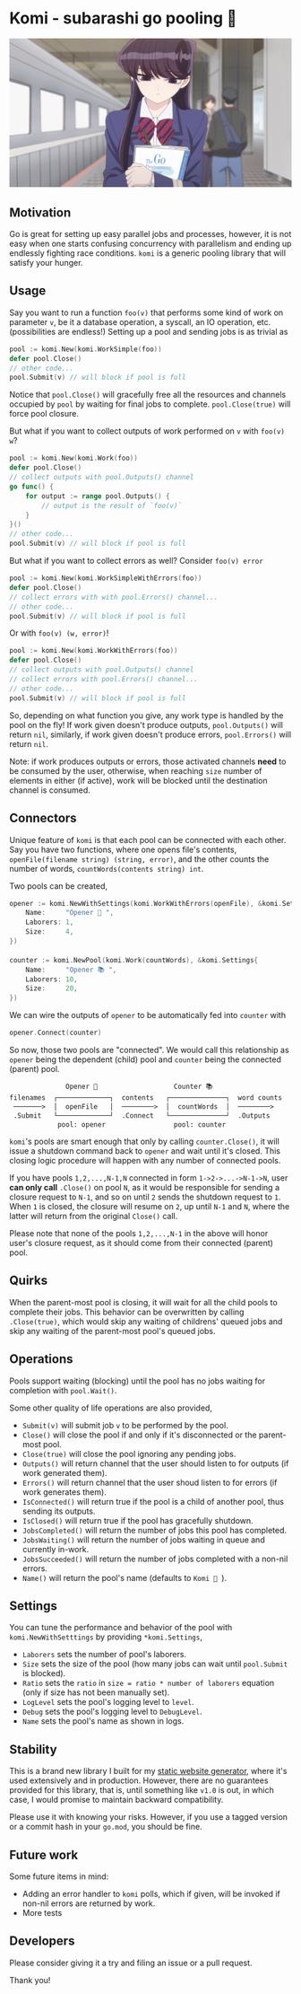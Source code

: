 # Komi - subarashi go pooling 🍡

![komi](komi.jpg)

## Motivation

Go is great for setting up easy parallel jobs and processes, however, it is not easy
when one starts confusing concurrency with parallelism and ending up endlessly fighting
race conditions. `komi` is a generic pooling library that will satisfy your hunger.

## Usage

Say you want to run a function `foo(v)` that performs some kind of work on parameter `v`,
be it a database operation, a syscall, an IO operation, etc. (possibilities are endless!)
Setting up a pool and sending jobs is as trivial as

```go
pool := komi.New(komi.WorkSimple(foo))
defer pool.Close()
// other code...
pool.Submit(v) // will block if pool is full
```

Notice that `pool.Close()` will gracefully free all the resources and channels occupied by
`pool` by waiting for final jobs to complete. `pool.Close(true)` will force pool closure.

But what if you want to collect outputs of work performed on `v` with `foo(v) w`?

```go
pool := komi.New(komi.Work(foo))
defer pool.Close()
// collect outputs with pool.Outputs() channel
go func() {
	for output := range pool.Outputs() {
		// output is the result of `foo(v)`
	}
}()
// other code...
pool.Submit(v) // will block if pool is full
```

But what if you want to collect errors as well? Consider `foo(v) error `

```go
pool := komi.New(komi.WorkSimpleWithErrors(foo))
defer pool.Close()
// collect errors with with pool.Errors() channel...
// other code...
pool.Submit(v) // will block if pool is full
```

Or with `foo(v) (w, error)`!

```go
pool := komi.New(komi.WorkWithErrors(foo))
defer pool.Close()
// collect outputs with pool.Outputs() channel
// collect errors with pool.Errors() channel...
// other code...
pool.Submit(v) // will block if pool is full
```

So, depending on what function you give, any work type is handled by the pool
on the fly! If work given doesn't produce outputs, `pool.Outputs()` will return `nil`,
similarly, if work given doesn't produce errors, `pool.Errors()` will return `nil`.

Note: if work produces outputs or errors, those activated channels **need** to be consumed
by the user, otherwise, when reaching `size` number of elements in either (if active), work
will be blocked until the destination channel is consumed.

## Connectors

Unique feature of `komi` is that each pool can be connected with each other. Say you have two
functions, where one opens file's contents, `openFile(filename string) (string, error)`,
and the other counts the number of words, `countWords(contents string) int`.

Two pools can be created,

```go
opener := komi.NewWithSettings(komi.WorkWithErrors(openFile), &komi.Settings{
	Name:     "Opener 📂 ",
	Laborers: 1,
	Size:     4,
})

counter := komi.NewPool(komi.Work(countWords), &komi.Settings{
	Name:     "Opener 📚 ",
	Laborers: 10,
	Size:     20,
})
```

We can wire the outputs of `opener` to be automatically fed into `counter` with

```go
opener.Connect(counter)
```

So now, those two pools are "connected". We would call this relationship as `opener` being
the dependent (child) pool and `counter` being the connected (parent) pool.

```
              Opener 📂                   Counter 📚
filenames  ┌─────────────┐  contents   ┌──────────────┐  word counts
 ───────>  │  openFile   │  ────────>  │  countWords  │  ────────>
 .Submit   └─────────────┘  .Connect   └──────────────┘  .Outputs
            pool: opener                 pool: counter 
```

`komi`'s pools are smart enough that only by calling `counter.Close()`, it will issue a shutdown
command back to `opener` and wait until it's closed. This closing logic procedure will happen with
any number of connected pools.

If you have pools `1,2,...,N-1,N` connected in form `1->2->...->N-1->N`, user **can only call**
`.Close()` on pool `N`, as it would be responsible for sending a closure request to `N-1`, and 
so on until `2` sends the shutdown request to `1`. When `1` is closed, the closure will resume
on `2`, up until `N-1` and `N`, where the latter will return from the original `Close()` call.

Please note that none of the pools `1,2,...,N-1` in the above will honor user's closure request,
as it should come from their connected (parent) pool.

## Quirks

When the parent-most pool is closing, it will wait for all the child pools to complete their jobs.
This behavior can be overwritten by calling `.Close(true)`, which would skip any waiting of childrens'
queued jobs and skip any waiting of the parent-most pool's queued jobs.

## Operations

Pools support waiting (blocking) until the pool has no jobs waiting for completion with `pool.Wait()`.

Some other quality of life operations are also provided,

- `Submit(v)` will submit job `v` to be performed by the pool. 
- `Close()` will close the pool if and only if it's disconnected or the parent-most pool.
- `Close(true)` will close the pool ignoring any pending jobs.
- `Outputs()` will return channel that the user should listen to for outputs (if work generated them).
- `Errors()` will return channel that the user shoud listen to for errors (if work generates them).
- `IsConnected()` will return true if the pool is a child of another pool, thus sending its outputs.
- `IsClosed()` will return true if the pool has gracefully shutdown.
- `JobsCompleted()` will return the number of jobs this pool has completed.
- `JobsWaiting()` will return the number of jobs waiting in queue and currently in-work.
- `JobsSucceeded()` will return the number of jobs completed with a non-nil errors.
- `Name()` will return the pool's name (defaults to `Komi 🍡 `).

## Settings

You can tune the performance and behavior of the pool with `komi.NewWithSetttings` by providing `*komi.Settings`,

- `Laborers` sets the number of pool's laborers.
- `Size` sets the size of the pool (how many jobs can wait until `pool.Submit` is blocked).
- `Ratio` sets the `ratio` in `size = ratio * number of laborers` equation (only if size has not been manually set).
- `LogLevel` sets the pool's logging level to `level`.
- `Debug` sets the pool's logging level to `DebugLevel`.
- `Name` sets the pool's name as shown in logs.

## Stability

This is a brand new library I built for my [static website generator](https://github.com/thecsw/darkness),
where it's used extensively and in production. However, there are no guarantees provided for this library,
that is, until something like `v1.0` is out, in which case, I would promise to maintain backward compatibility.

Please use it with knowing your risks. However, if you use a tagged version or a commit hash in your `go.mod`,
you should be fine.

## Future work

Some future items in mind:

- Adding an error handler to `komi` polls, which if given, will be invoked if non-nil errors are returned by work.
- More tests

## Developers

Please consider giving it a try and filing an issue or a pull request.

Thank you!
